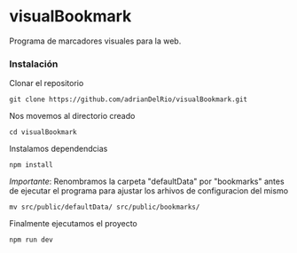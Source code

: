 # visualBookmark
Programa de marcadores visuales para la web.

### Instalación

Clonar el repositorio

```
git clone https://github.com/adrianDelRio/visualBookmark.git
```

Nos movemos al directorio creado

```
cd visualBookmark
```

Instalamos dependendcias

```
npm install
```

*Importante*: Renombramos la carpeta "defaultData" por "bookmarks" antes de ejecutar el programa para ajustar los arhivos de configuracion del mismo

```
mv src/public/defaultData/ src/public/bookmarks/
```

Finalmente ejecutamos el proyecto

```
npm run dev
```
